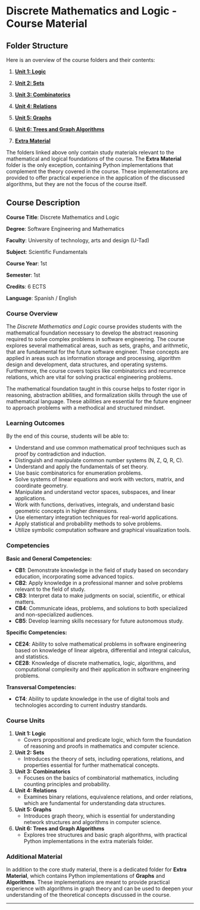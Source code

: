 # Discrete Mathematics and Logic - Course Material

## **Folder Structure**

Here is an overview of the course folders and their contents:

1. [**Unit 1: Logic**](Unit_1/)

2. [**Unit 2: Sets**](Unit_2/)

3. [**Unit 3: Combinatorics**](Unit_3/)

4. [**Unit 4: Relations**](Unit_4/)

5. [**Unit 5: Graphs**](Unit_5/)

6. [**Unit 6: Trees and Graph Algorithms**](Unit_6/)

7. [**Extra Material**](Extra_Material/)  
   

The folders linked above only contain study materials relevant to the mathematical and logical foundations of the course. The **Extra Material** folder is the only exception, containing Python implementations that complement the theory covered in the course. These implementations are provided to offer practical experience in the application of the discussed algorithms, but they are not the focus of the course itself.

## **Course Description**

**Course Title**: Discrete Mathematics and Logic

**Degree**: Software Engineering and Mathematics

**Faculty**: University of technology, arts and design (U-Tad)

**Subject**: Scientific Fundamentals

**Course Year**: 1st

**Semester**: 1st

**Credits**: 6 ECTS

**Language**: Spanish / English

### **Course Overview**

The *Discrete Mathematics and Logic* course provides students with the mathematical foundation necessary to develop the abstract reasoning required to solve complex problems in software engineering. The course explores several mathematical areas, such as sets, graphs, and arithmetic, that are fundamental for the future software engineer. These concepts are applied in areas such as information storage and processing, algorithm design and development, data structures, and operating systems. Furthermore, the course covers topics like combinatorics and recurrence relations, which are vital for solving practical engineering problems.

The mathematical foundation taught in this course helps to foster rigor in reasoning, abstraction abilities, and formalization skills through the use of mathematical language. These abilities are essential for the future engineer to approach problems with a methodical and structured mindset.

### **Learning Outcomes**

By the end of this course, students will be able to:

- Understand and use common mathematical proof techniques such as proof by contradiction and induction.
- Distinguish and manipulate common number systems (N, Z, Q, R, C).
- Understand and apply the fundamentals of set theory.
- Use basic combinatorics for enumeration problems.
- Solve systems of linear equations and work with vectors, matrix, and coordinate geometry.
- Manipulate and understand vector spaces, subspaces, and linear applications.
- Work with functions, derivatives, integrals, and understand basic geometric concepts in higher dimensions.
- Use elementary integration techniques for real-world applications.
- Apply statistical and probability methods to solve problems.
- Utilize symbolic computation software and graphical visualization tools.

### **Competencies**

**Basic and General Competencies:**

- **CB1**: Demonstrate knowledge in the field of study based on secondary education, incorporating some advanced topics.
- **CB2**: Apply knowledge in a professional manner and solve problems relevant to the field of study.
- **CB3**: Interpret data to make judgments on social, scientific, or ethical matters.
- **CB4**: Communicate ideas, problems, and solutions to both specialized and non-specialized audiences.
- **CB5**: Develop learning skills necessary for future autonomous study.

**Specific Competencies:**

- **CE24**: Ability to solve mathematical problems in software engineering based on knowledge of linear algebra, differential and integral calculus, and statistics.
- **CE28**: Knowledge of discrete mathematics, logic, algorithms, and computational complexity and their application in software engineering problems.

**Transversal Competencies:**

- **CT4**: Ability to update knowledge in the use of digital tools and technologies according to current industry standards.

### **Course Units**

1. **Unit 1: Logic**
    - Covers propositional and predicate logic, which form the foundation of reasoning and proofs in mathematics and computer science.
2. **Unit 2: Sets**
    - Introduces the theory of sets, including operations, relations, and properties essential for further mathematical concepts.
3. **Unit 3: Combinatorics**
    - Focuses on the basics of combinatorial mathematics, including counting principles and probability.
4. **Unit 4: Relations**
    - Examines binary relations, equivalence relations, and order relations, which are fundamental for understanding data structures.
5. **Unit 5: Graphs**
    - Introduces graph theory, which is essential for understanding network structures and algorithms in computer science.
6. **Unit 6: Trees and Graph Algorithms**
    - Explores tree structures and basic graph algorithms, with practical Python implementations in the extra materials folder.

### **Additional Material**

In addition to the core study material, there is a dedicated folder for **Extra Material**, which contains Python implementations of **Graphs** and **Algorithms**. These implementations are meant to provide practical experience with algorithms in graph theory and can be used to deepen your understanding of the theoretical concepts discussed in the course.

---
